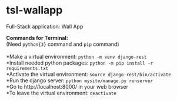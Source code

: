 # tsl-wallapp
Full-Stack application: Wall App

**Commands for Terminal:**\
(Need `python{3}` command and `pip` command)\
\
*Make a virtual environment: `python -m venv django-rest`\
*Install needed python packages: `python -m pip install -r requirements.txt`\
*Activate the virtual environment: `source django-rest/bin/activate`\
*Run the django server: `python mysite/manage.py runserver`\
*Go to http://localhost:8000/ in your web browser\
*To leave the virtual environment: `deactivate`
